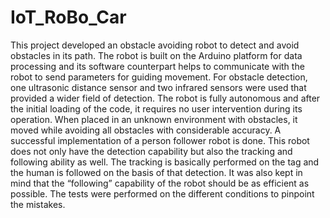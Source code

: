 # IoT_RoBo_Car
This project developed an obstacle avoiding robot to detect and avoid obstacles in its path. The robot is built on the Arduino platform for data processing and its software counterpart helps to communicate with the robot to send parameters for guiding movement. For obstacle detection, one ultrasonic distance sensor and two infrared sensors were used that provided a wider field of detection. The robot is fully autonomous and after the initial loading of the code, it requires no user intervention during its operation. When placed in an unknown environment with obstacles, it moved while avoiding all obstacles with considerable accuracy. A successful implementation of a person follower robot is done. This robot does not only have the detection capability but also the tracking and following ability as well. The tracking is basically performed on the tag and the human is followed on the basis of that detection. It was also kept in mind that the “following” capability of the robot should be as efficient as possible. The tests were performed on the different conditions to pinpoint the mistakes.
